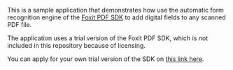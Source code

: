This is a sample application that demonstrates how use the automatic form recognition engine of the [Foxit PDF SDK](https://developers.foxit.com/) to add digital fields to any scanned PDF file.

The application uses a trial version of the Foxit PDF SDK, which is not included in this repository because of licensing.

You can apply for your own trial version of the SDK on [this link here](https://developers.foxit.com/pdf-sdk/free-trial/).
